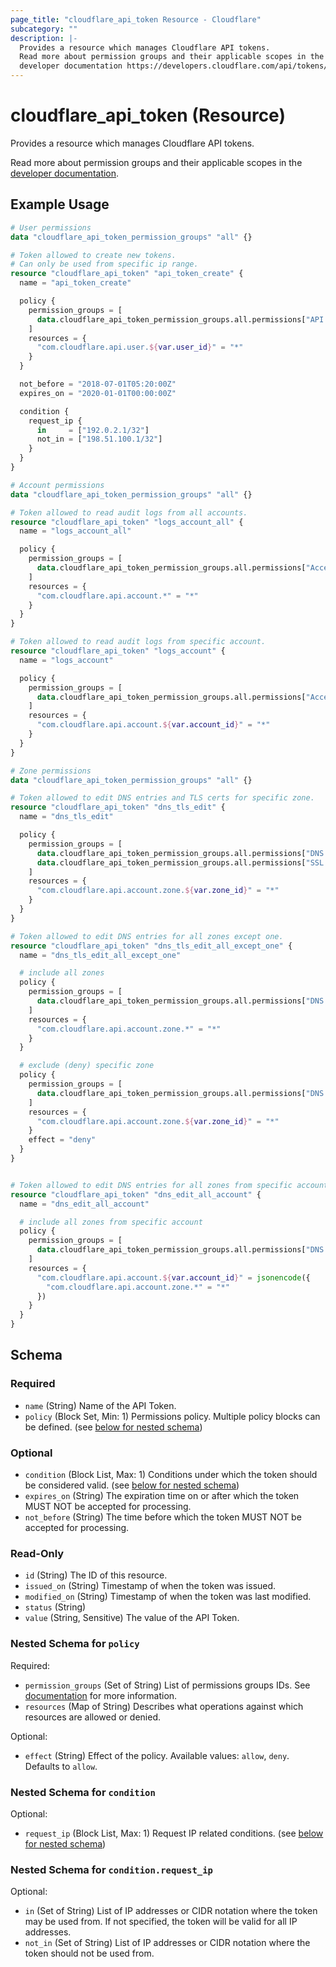 ```yaml
---
page_title: "cloudflare_api_token Resource - Cloudflare"
subcategory: ""
description: |-
  Provides a resource which manages Cloudflare API tokens.
  Read more about permission groups and their applicable scopes in the
  developer documentation https://developers.cloudflare.com/api/tokens/create/permissions.
---
```


# cloudflare_api_token (Resource)

Provides a resource which manages Cloudflare API tokens.

Read more about permission groups and their applicable scopes in the
[developer documentation](https://developers.cloudflare.com/api/tokens/create/permissions).

## Example Usage

```terraform
# User permissions
data "cloudflare_api_token_permission_groups" "all" {}

# Token allowed to create new tokens.
# Can only be used from specific ip range.
resource "cloudflare_api_token" "api_token_create" {
  name = "api_token_create"

  policy {
    permission_groups = [
      data.cloudflare_api_token_permission_groups.all.permissions["API Tokens Write"],
    ]
    resources = {
      "com.cloudflare.api.user.${var.user_id}" = "*"
    }
  }

  not_before = "2018-07-01T05:20:00Z"
  expires_on = "2020-01-01T00:00:00Z"

  condition {
    request_ip {
      in     = ["192.0.2.1/32"]
      not_in = ["198.51.100.1/32"]
    }
  }
}

# Account permissions
data "cloudflare_api_token_permission_groups" "all" {}

# Token allowed to read audit logs from all accounts.
resource "cloudflare_api_token" "logs_account_all" {
  name = "logs_account_all"

  policy {
    permission_groups = [
      data.cloudflare_api_token_permission_groups.all.permissions["Access: Audit Logs Read"],
    ]
    resources = {
      "com.cloudflare.api.account.*" = "*"
    }
  }
}

# Token allowed to read audit logs from specific account.
resource "cloudflare_api_token" "logs_account" {
  name = "logs_account"

  policy {
    permission_groups = [
      data.cloudflare_api_token_permission_groups.all.permissions["Access: Audit Logs Read"],
    ]
    resources = {
      "com.cloudflare.api.account.${var.account_id}" = "*"
    }
  }
}

# Zone permissions
data "cloudflare_api_token_permission_groups" "all" {}

# Token allowed to edit DNS entries and TLS certs for specific zone.
resource "cloudflare_api_token" "dns_tls_edit" {
  name = "dns_tls_edit"

  policy {
    permission_groups = [
      data.cloudflare_api_token_permission_groups.all.permissions["DNS Write"],
      data.cloudflare_api_token_permission_groups.all.permissions["SSL and Certificates Write"],
    ]
    resources = {
      "com.cloudflare.api.account.zone.${var.zone_id}" = "*"
    }
  }
}

# Token allowed to edit DNS entries for all zones except one.
resource "cloudflare_api_token" "dns_tls_edit_all_except_one" {
  name = "dns_tls_edit_all_except_one"

  # include all zones
  policy {
    permission_groups = [
      data.cloudflare_api_token_permission_groups.all.permissions["DNS Write"],
    ]
    resources = {
      "com.cloudflare.api.account.zone.*" = "*"
    }
  }

  # exclude (deny) specific zone
  policy {
    permission_groups = [
      data.cloudflare_api_token_permission_groups.all.permissions["DNS Write"],
    ]
    resources = {
      "com.cloudflare.api.account.zone.${var.zone_id}" = "*"
    }
    effect = "deny"
  }
}


# Token allowed to edit DNS entries for all zones from specific account.
resource "cloudflare_api_token" "dns_edit_all_account" {
  name = "dns_edit_all_account"

  # include all zones from specific account
  policy {
    permission_groups = [
      data.cloudflare_api_token_permission_groups.all.permissions["DNS Write"],
    ]
    resources = {
      "com.cloudflare.api.account.${var.account_id}" = jsonencode({
        "com.cloudflare.api.account.zone.*" = "*"
      })
    }
  }
}
```
<!-- schema generated by tfplugindocs -->
## Schema

### Required

- `name` (String) Name of the API Token.
- `policy` (Block Set, Min: 1) Permissions policy. Multiple policy blocks can be defined. (see [below for nested schema](#nestedblock--policy))

### Optional

- `condition` (Block List, Max: 1) Conditions under which the token should be considered valid. (see [below for nested schema](#nestedblock--condition))
- `expires_on` (String) The expiration time on or after which the token MUST NOT be accepted for processing.
- `not_before` (String) The time before which the token MUST NOT be accepted for processing.

### Read-Only

- `id` (String) The ID of this resource.
- `issued_on` (String) Timestamp of when the token was issued.
- `modified_on` (String) Timestamp of when the token was last modified.
- `status` (String)
- `value` (String, Sensitive) The value of the API Token.

<a id="nestedblock--policy"></a>
### Nested Schema for `policy`

Required:

- `permission_groups` (Set of String) List of permissions groups IDs. See [documentation](https://developers.cloudflare.com/api/tokens/create/permissions) for more information.
- `resources` (Map of String) Describes what operations against which resources are allowed or denied.

Optional:

- `effect` (String) Effect of the policy. Available values: `allow`, `deny`. Defaults to `allow`.


<a id="nestedblock--condition"></a>
### Nested Schema for `condition`

Optional:

- `request_ip` (Block List, Max: 1) Request IP related conditions. (see [below for nested schema](#nestedblock--condition--request_ip))

<a id="nestedblock--condition--request_ip"></a>
### Nested Schema for `condition.request_ip`

Optional:

- `in` (Set of String) List of IP addresses or CIDR notation where the token may be used from. If not specified, the token will be valid for all IP addresses.
- `not_in` (Set of String) List of IP addresses or CIDR notation where the token should not be used from.


